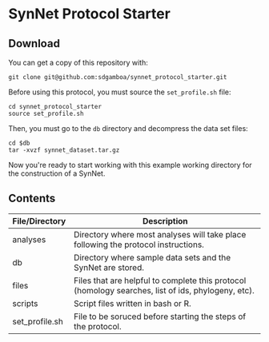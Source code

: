 # SynNet Protocol Starter



## Download

You can get a copy of this repository with:

    git clone git@github.com:sdgamboa/synnet_protocol_starter.git
    
Before using this protocol, you must source the `set_profile.sh` file:

    cd synnet_protocol_starter
    source set_profile.sh

Then, you must go to the `db` directory and decompress the data set files:

    cd $db
    tar -xvzf synnet_dataset.tar.gz

Now you're ready to start working with this example working directory for the 
construction of a SynNet.

## Contents

| File/Directory | Description |
| -------------- | ----------- |
| analyses | Directory where most analyses will take place following the protocol instructions. |
| db | Directory where sample data sets and the SynNet are stored. |
| files | Files that are helpful to complete this protocol (homology searches, list of ids, phylogeny, etc). |
| scripts | Script files written in bash or R. |
| set_profile.sh | File to be soruced before starting the steps of the protocol. |
